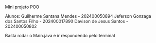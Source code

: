 Mini projeto POO

Alunos:
Guilherme Santana Mendes - 202400050894
Jeferson Gonzaga dos Santos Filho - 202400017890
Davison de Jesus Santos - 202400050802

Basta rodar o Main.java e ir respondendo pelo terminal 
